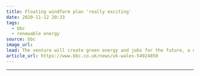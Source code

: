```yaml
---
title: Floating windfarm plan 'really exciting'
date: 2020-11-12 20:33
tags: 
  - bbc
  - renewable energy
source: bbc
image_url: 
lead: The venture will create green energy and jobs for the future, a developer says.
article_url: https://www.bbc.co.uk/news/uk-wales-54924850
---
```


---
